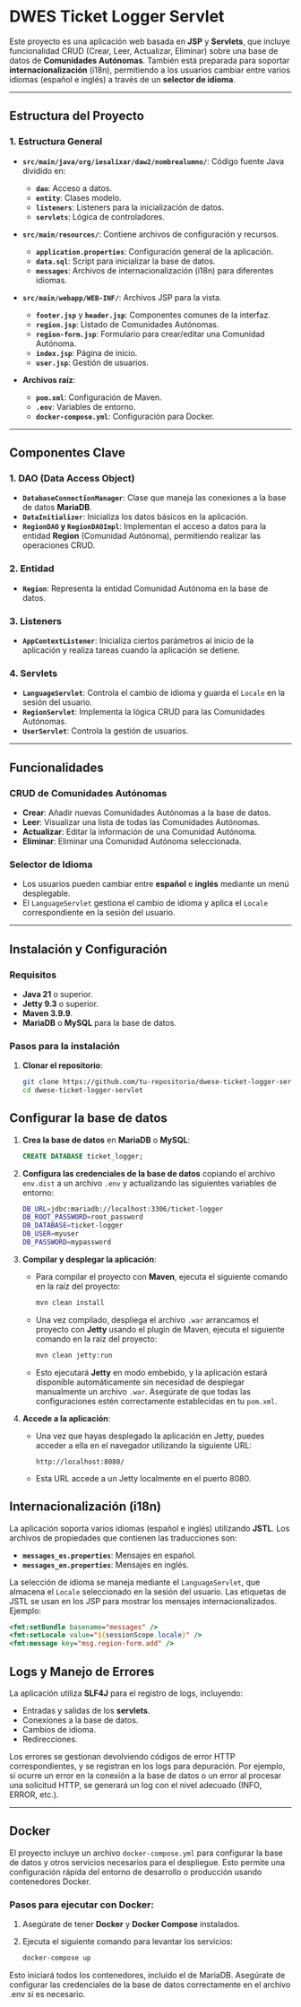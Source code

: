 # DWES Ticket Logger Servlet

Este proyecto es una aplicación web basada en **JSP** y **Servlets**, que incluye funcionalidad CRUD (Crear, Leer, Actualizar, Eliminar) sobre una base de datos de **Comunidades Autónomas**. También está preparada para soportar **internacionalización** (i18n), permitiendo a los usuarios cambiar entre varios idiomas (español e inglés) a través de un **selector de idioma**.

---

## Estructura del Proyecto

### 1. Estructura General

- **`src/main/java/org/iesalixar/daw2/nombrealumno/`**: Código fuente Java dividido en:
    - **`dao`**: Acceso a datos.
    - **`entity`**: Clases modelo.
    - **`listeners`**: Listeners para la inicialización de datos.
    - **`servlets`**: Lógica de controladores.

- **`src/main/resources/`**: Contiene archivos de configuración y recursos.
    - **`application.properties`**: Configuración general de la aplicación.
    - **`data.sql`**: Script para inicializar la base de datos.
    - **`messages`**: Archivos de internacionalización (i18n) para diferentes idiomas.

- **`src/main/webapp/WEB-INF/`**: Archivos JSP para la vista.
    - **`footer.jsp`** y **`header.jsp`**: Componentes comunes de la interfaz.
    - **`region.jsp`**: Listado de Comunidades Autónomas.
    - **`region-form.jsp`**: Formulario para crear/editar una Comunidad Autónoma.
    - **`index.jsp`**: Página de inicio.
    - **`user.jsp`**: Gestión de usuarios.

- **Archivos raíz**:
    - **`pom.xml`**: Configuración de Maven.
    - **`.env`**: Variables de entorno.
    - **`docker-compose.yml`**: Configuración para Docker.

---

## Componentes Clave

### 1. DAO (Data Access Object)
- **`DatabaseConnectionManager`**: Clase que maneja las conexiones a la base de datos **MariaDB**.
- **`DataInitializer`**: Inicializa los datos básicos en la aplicación.
- **`RegionDAO` y `RegionDAOImpl`**: Implementan el acceso a datos para la entidad **Region** (Comunidad Autónoma), permitiendo realizar las operaciones CRUD.

### 2. Entidad
- **`Region`**: Representa la entidad Comunidad Autónoma en la base de datos.

### 3. Listeners
- **`AppContextListener`**: Inicializa ciertos parámetros al inicio de la aplicación y realiza tareas cuando la aplicación se detiene.

### 4. Servlets
- **`LanguageServlet`**: Controla el cambio de idioma y guarda el `Locale` en la sesión del usuario.
- **`RegionServlet`**: Implementa la lógica CRUD para las Comunidades Autónomas.
- **`UserServlet`**: Controla la gestión de usuarios.

---

## Funcionalidades

### CRUD de Comunidades Autónomas
- **Crear**: Añadir nuevas Comunidades Autónomas a la base de datos.
- **Leer**: Visualizar una lista de todas las Comunidades Autónomas.
- **Actualizar**: Editar la información de una Comunidad Autónoma.
- **Eliminar**: Eliminar una Comunidad Autónoma seleccionada.

### Selector de Idioma
- Los usuarios pueden cambiar entre **español** e **inglés** mediante un menú desplegable.
- El `LanguageServlet` gestiona el cambio de idioma y aplica el `Locale` correspondiente en la sesión del usuario.

---

## Instalación y Configuración

### Requisitos
- **Java 21** o superior.
- **Jetty 9.3** o superior.
- **Maven 3.9.9**.
- **MariaDB** o **MySQL** para la base de datos.

### Pasos para la instalación

1. **Clonar el repositorio**:
   ```bash
   git clone https://github.com/tu-repositorio/dwese-ticket-logger-servlet.git
   cd dwese-ticket-logger-servlet
   ```

## Configurar la base de datos

1. **Crea la base de datos** en **MariaDB** o **MySQL**:
   ```sql
   CREATE DATABASE ticket_logger;
   ```

2. **Configura las credenciales de la base de datos** copiando el archivo `env.dist` a un archivo `.env` y actualizando las siguientes variables de entorno:

   ```bash
   DB_URL=jdbc:mariadb://localhost:3306/ticket-logger
   DB_ROOT_PASSWORD=root_password
   DB_DATABASE=ticket-logger
   DB_USER=myuser
   DB_PASSWORD=mypassword
   ``` 

3. **Compilar y desplegar la aplicación**:
    - Para compilar el proyecto con **Maven**, ejecuta el siguiente comando en la raíz del proyecto:

      ```bash
      mvn clean install
      ```

    - Una vez compilado, despliega el archivo `.war`  arrancamos el proyecto con **Jetty** usando el plugin de Maven, ejecuta el siguiente comando en la raíz del proyecto:

      ```bash
      mvn clean jetty:run
      ```

   - Esto ejecutará **Jetty** en modo embebido, y la aplicación estará disponible automáticamente sin necesidad de desplegar manualmente un archivo `.war`. Asegúrate de que todas las configuraciones estén correctamente establecidas en tu `pom.xml`.

4. **Accede a la aplicación**:
    - Una vez que hayas desplegado la aplicación en Jetty, puedes acceder a ella en el navegador utilizando la siguiente URL:

      ```
      http://localhost:8080/
      ```

    - Esta URL accede a un Jetty localmente en el puerto 8080. 

## Internacionalización (i18n)

La aplicación soporta varios idiomas (español e inglés) utilizando **JSTL**. Los archivos de propiedades que contienen las traducciones son:

- **`messages_es.properties`**: Mensajes en español.
- **`messages_en.properties`**: Mensajes en inglés.

La selección de idioma se maneja mediante el `LanguageServlet`, que almacena el `Locale` seleccionado en la sesión del usuario. Las etiquetas de JSTL se usan en los JSP para mostrar los mensajes internacionalizados. Ejemplo:

```jsp
<fmt:setBundle basename="messages" />
<fmt:setLocale value="${sessionScope.locale}" />
<fmt:message key="msg.region-form.add" />
```
## Logs y Manejo de Errores

La aplicación utiliza **SLF4J** para el registro de logs, incluyendo:

- Entradas y salidas de los **servlets**.
- Conexiones a la base de datos.
- Cambios de idioma.
- Redirecciones.

Los errores se gestionan devolviendo códigos de error HTTP correspondientes, y se registran en los logs para depuración. Por ejemplo, si ocurre un error en la conexión a la base de datos o un error al procesar una solicitud HTTP, se generará un log con el nivel adecuado (INFO, ERROR, etc.).

---

## Docker

El proyecto incluye un archivo `docker-compose.yml` para configurar la base de datos y otros servicios necesarios para el despliegue. Esto permite una configuración rápida del entorno de desarrollo o producción usando contenedores Docker.

### Pasos para ejecutar con Docker:

1. Asegúrate de tener **Docker** y **Docker Compose** instalados.
2. Ejecuta el siguiente comando para levantar los servicios:

   ```bash
   docker-compose up
   ```
Esto iniciará todos los contenedores, incluido el de MariaDB. Asegúrate de configurar las credenciales de la base de datos correctamente en el archivo .env si es necesario.

